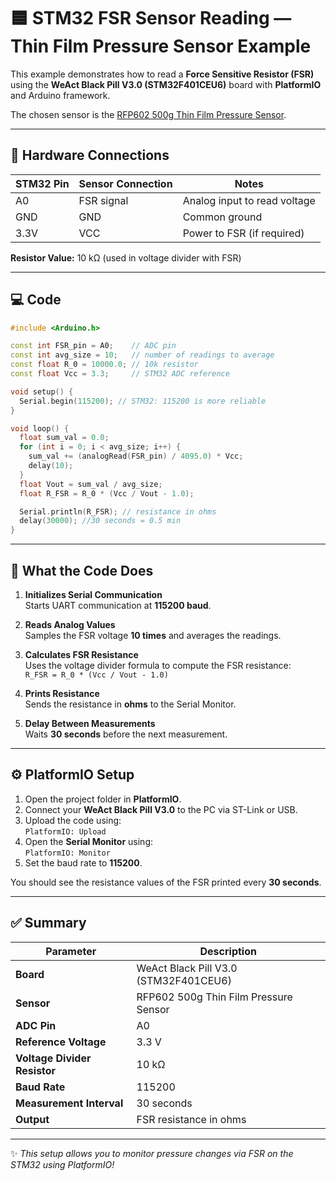 # 🟦 STM32 FSR Sensor Reading — Thin Film Pressure Sensor Example

This example demonstrates how to read a **Force Sensitive Resistor (FSR)** using the **WeAct Black Pill V3.0 (STM32F401CEU6)** board with **PlatformIO** and Arduino framework.

The chosen sensor is the [RFP602 500g Thin Film Pressure Sensor](https://tronic.lk/product/rfp602-500g-thin-film-pressure-sensor).

---

## 🔧 Hardware Connections

| STM32 Pin | Sensor Connection | Notes |
|------------|-----------------|-------|
| A0         | FSR signal       | Analog input to read voltage |
| GND        | GND              | Common ground |
| 3.3V       | VCC              | Power to FSR (if required) |

**Resistor Value:** 10 kΩ (used in voltage divider with FSR)

---

## 💻 Code

```cpp
#include <Arduino.h>

const int FSR_pin = A0;    // ADC pin
const int avg_size = 10;   // number of readings to average
const float R_0 = 10000.0; // 10k resistor
const float Vcc = 3.3;     // STM32 ADC reference

void setup() {
  Serial.begin(115200); // STM32: 115200 is more reliable
}

void loop() {
  float sum_val = 0.0;
  for (int i = 0; i < avg_size; i++) {
    sum_val += (analogRead(FSR_pin) / 4095.0) * Vcc;
    delay(10);
  }
  float Vout = sum_val / avg_size;
  float R_FSR = R_0 * (Vcc / Vout - 1.0);

  Serial.println(R_FSR); // resistance in ohms
  delay(30000); //30 seconds = 0.5 min
}
```

---

## 🧠 What the Code Does

1. **Initializes Serial Communication**  
   Starts UART communication at **115200 baud**.

2. **Reads Analog Values**  
   Samples the FSR voltage **10 times** and averages the readings.

3. **Calculates FSR Resistance**  
   Uses the voltage divider formula to compute the FSR resistance:  
   `R_FSR = R_0 * (Vcc / Vout - 1.0)`

4. **Prints Resistance**  
   Sends the resistance in **ohms** to the Serial Monitor.

5. **Delay Between Measurements**  
   Waits **30 seconds** before the next measurement.

---

## ⚙️ PlatformIO Setup

1. Open the project folder in **PlatformIO**.
2. Connect your **WeAct Black Pill V3.0** to the PC via ST-Link or USB.
3. Upload the code using:  
   `PlatformIO: Upload`
4. Open the **Serial Monitor** using:  
   `PlatformIO: Monitor`
5. Set the baud rate to **115200**.

You should see the resistance values of the FSR printed every **30 seconds**.

---

## ✅ Summary

| Parameter | Description |
|-----------|-------------|
| **Board** | WeAct Black Pill V3.0 (STM32F401CEU6) |
| **Sensor** | RFP602 500g Thin Film Pressure Sensor |
| **ADC Pin** | A0 |
| **Reference Voltage** | 3.3 V |
| **Voltage Divider Resistor** | 10 kΩ |
| **Baud Rate** | 115200 |
| **Measurement Interval** | 30 seconds |
| **Output** | FSR resistance in ohms |

---

✨ _This setup allows you to monitor pressure changes via FSR on the STM32 using PlatformIO!_